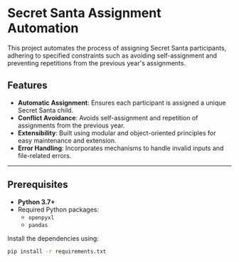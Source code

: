 # Secret Santa Assignment Automation

This project automates the process of assigning Secret Santa participants, adhering to specified constraints such as avoiding self-assignment and preventing repetitions from the previous year's assignments.

## Features

- **Automatic Assignment**: Ensures each participant is assigned a unique Secret Santa child.
- **Conflict Avoidance**: Avoids self-assignment and repetition of assignments from the previous year.
- **Extensibility**: Built using modular and object-oriented principles for easy maintenance and extension.
- **Error Handling**: Incorporates mechanisms to handle invalid inputs and file-related errors.

---

## Prerequisites

- **Python 3.7+**
- Required Python packages:
  - `openpyxl`
  - `pandas`

Install the dependencies using:

```bash
pip install -r requirements.txt

